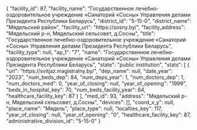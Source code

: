 {
    "facility_id": 87,
    "facility_name": "Государственное лечебно-оздоровительное учреждение «Санаторий «Сосны» Управления делами Президента Республики Беларусь",
    "district_id": "5-15-0",
    "district_name": "Мядельский район",
    "facility_url": "https:\/\/sosny.by\/",
    "facility_address": "Мядельский р-н, Мядельский сельсовет, д.Сосны",
    "title": "Государственное лечебно-оздоровительное учреждение «Санаторий «Сосны» Управления делами Президента Республики Беларусь",
    "facility_type": null,
    "ap_1": "7",
    "name": "Государственное лечебно-оздоровительное учреждение «Санаторий «Сосны» Управления делами Президента Республики Беларусь",
    "state": "public institution",
    "stats": [
        {
            "url": "https:\/\/svitjaz.magistralny.by\/",
            "dep_name": null,
            "date_year": "2023",
            "num_beds_dep": 84,
            "num_deps_year": 1,
            "num_doctors_dep": 1,
            "num_doctors_med": 0,
            "year_of_closing": null,
            "year_of_opening": "1999",
            "beds_in_hospital_key": 70,
            "num_beds_facility_year": 84,
            "healthcare_facility_key": 87
        }
    ],
    "med_id": 93,
    "address": "Мядельский р-н, Мядельский сельсовет, д.Сосны",
    "devices": [],
    "coord_x_y": null,
    "place_name": "Мядель",
    "place_type": null,
    "localties_key": 117,
    "year_of_closing": null,
    "year_of_opening": "0",
    "healthcare_facility_key": 87,
    "administrative_division_id": "5-15-0"
}
